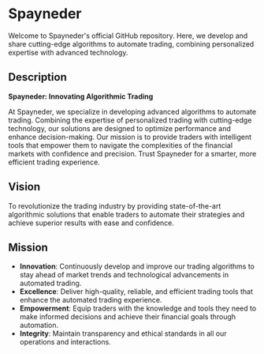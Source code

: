 # Spayneder

Welcome to Spayneder's official GitHub repository. Here, we develop and share cutting-edge algorithms to automate trading, combining personalized expertise with advanced technology.

## Description

**Spayneder: Innovating Algorithmic Trading**

At Spayneder, we specialize in developing advanced algorithms to automate trading. Combining the expertise of personalized trading with cutting-edge technology, our solutions are designed to optimize performance and enhance decision-making. Our mission is to provide traders with intelligent tools that empower them to navigate the complexities of the financial markets with confidence and precision. Trust Spayneder for a smarter, more efficient trading experience.

## Vision

To revolutionize the trading industry by providing state-of-the-art algorithmic solutions that enable traders to automate their strategies and achieve superior results with ease and confidence.

## Mission

- **Innovation**: Continuously develop and improve our trading algorithms to stay ahead of market trends and technological advancements in automated trading.
- **Excellence**: Deliver high-quality, reliable, and efficient trading tools that enhance the automated trading experience.
- **Empowerment**: Equip traders with the knowledge and tools they need to make informed decisions and achieve their financial goals through automation.
- **Integrity**: Maintain transparency and ethical standards in all our operations and interactions.
